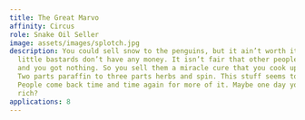```yaml
---
title: The Great Marvo
affinity: Circus
role: Snake Oil Seller
image: assets/images/splotch.jpg
description: You could sell snow to the penguins, but it ain’t worth it because those
  little bastards don’t have any money. It isn’t fair that other people have everything
  and you got nothing. So you sell them a miracle cure that you cook up in your caravan.
  Two parts paraffin to three parts herbs and spin. This stuff seems to work though.
  People come back time and time again for more of it. Maybe one day you’ll make it
  rich?
applications: 8
---
```

